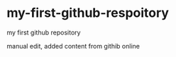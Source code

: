 # my-first-github-respoitory
my first github repository

manual edit, added content from githib online
